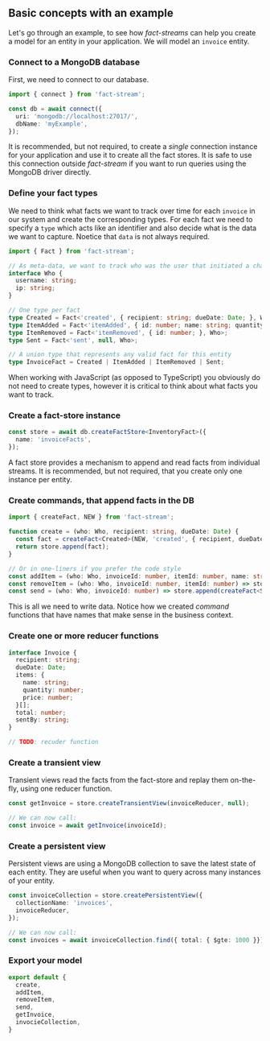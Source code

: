 

## Basic concepts with an example

Let's go through an example, to see how *fact-streams* can help you create a model for an entity in your application. We will model an `invoice` entity.

### Connect to a MongoDB database

First, we need to connect to our database.

```typescript
import { connect } from 'fact-stream';

const db = await connect({
  uri: 'mongodb://localhost:27017/',
  dbName: 'myExample',
});
```

It is recommended, but not required, to create a *single* connection instance for your application and use it to create all the fact stores. It is safe to use this connection outside *fact-stream* if you want to run queries using the MongoDB driver directly.

### Define your fact types

We need to think what facts we want to track over time for each `invoice` in our system and create the corresponding types. For each fact we need to specify a `type` which acts like an identifier and also decide what is the data we want to capture. Noetice that `data` is not always required.

```typescript
import { Fact } from 'fact-stream';

// As meta-data, we want to track who was the user that initiated a change and what was their IP
interface Who {
  username: string;
  ip: string;
}

// One type per fact
type Created = Fact<'created', { recipient: string; dueDate: Date; }, Who>;
type ItemAdded = Fact<'itemAdded', { id: number; name: string; quantity: number, price: number; }, Who>;
type ItemRemoved = Fact<'itemRemoved', { id: number; }, Who>;
type Sent = Fact<'sent', null, Who>;

// A union type that represents any valid fact for this entity
type InvoiceFact = Created | ItemAdded | ItemRemoved | Sent;
```

When working with JavaScript (as opposed to TypeScript) you obviously do not need to create types, however it is critical to think about what facts you want to track.

### Create a fact-store instance

```typescript
const store = await db.createFactStore<InventoryFact>({
  name: 'invoiceFacts',
});
```

A fact store provides a mechanism to append and read facts from individual streams. It is recommended, but not required, that you create only one instance per entity.

### Create commands, that append facts in the DB

```typescript
import { createFact, NEW } from 'fact-stream';

function create = (who: Who, recipient: string, dueDate: Date) {
  const fact = createFact<Created>(NEW, 'created', { recipient, dueDate }, who);
  return store.append(fact);
}

// Or in one-liners if you prefer the code style
const addItem = (who: Who, invoiceId: number, itemId: number, name: string, quantity:number, price:number) => store.append(createFact<ItemAdded>(invoiceId, 'itemAdded', { itemId, name, quantity, price }, who));
const removeItem = (who: Who, invoiceId: number, itemId: number) => store.append(createFact<ItemRemoved>(invoiceId, 'itemRemoved', { itemId }, who));
const send = (who: Who, invoiceId: number) => store.append(createFact<Sent>(invoiceId, 'sent', null, who));
```

This is all we need to write data. Notice how we created *command* functions that have names that make sense in the business context.

### Create one or more reducer functions

```typescript
interface Invoice {
  recipient: string;
  dueDate: Date;
  items: {
    name: string;
    quantity: number;
    price: number;
  }[];
  total: number;
  sentBy: string;
}

// TODO: recuder function
```
### Create a transient view

Transient views read the facts from the fact-store and replay them on-the-fly, using one reducer function.

```typescript
const getInvoice = store.createTransientView(invoiceReducer, null);

// We can now call:
const invoice = await getInvoice(invoiceId);
```

### Create a persistent view

Persistent views are using a MongoDB collection to save the latest state of each entity. They are useful when you want to query across many instances of your entity.

```typescript
const invoiceCollection = store.createPersistentView({
  collectionName: 'invoices',
  invoiceReducer,
});

// We can now call:
const invoices = await invoiceCollection.find({ total: { $gte: 1000 }});
```

### Export your model
```typescript
export default {
  create,
  addItem,
  removeItem,
  send,
  getInvoice,
  invocieCollection,
}
```
